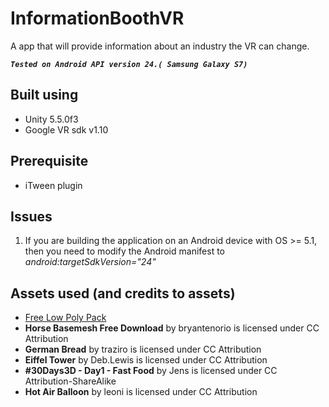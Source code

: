 # InformationBoothVR
A app that will provide information about an industry the VR can change.


***`Tested on Android API version 24.( Samsung Galaxy S7)`***

## Built using
- Unity 5.5.0f3
- Google VR sdk v1.10


## Prerequisite
- iTween plugin

## Issues
 1) If you are building the application on an Android device with OS >= 5.1, then you need to modify the Android manifest to *android:targetSdkVersion="24"*
 
## Assets used (and credits to assets)
- [Free Low Poly Pack](https://www.cgtrader.com/items/399270/download-page)
- **Horse Basemesh Free Download** by bryantenorio is licensed under CC Attribution
- **German Bread** by traziro is licensed under CC Attribution
- **Eiffel Tower** by Deb.Lewis is licensed under CC Attribution
- **#30Days3D - Day1 - Fast Food** by Jens is licensed under CC Attribution-ShareAlike
- **Hot Air Balloon** by leoni is licensed under CC Attribution